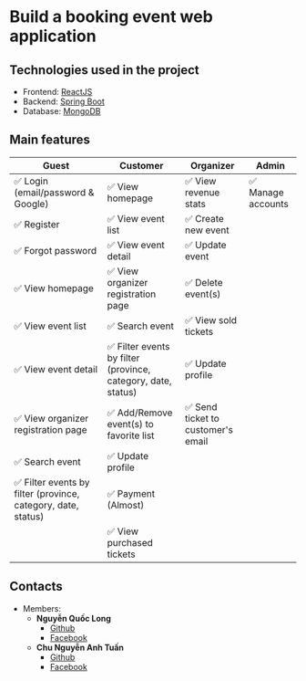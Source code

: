 # Build a booking event web application
## Technologies used in the project
 - Frontend: [ReactJS](https://reactjs.org)
 - Backend: [Spring Boot](https://spring.io/projects/spring-boot/)
 - Database: [MongoDB](https://www.mongodb.com) 
## Main features
| Guest                                                        | Customer                                                     | Organizer                         | Admin             |
|--------------------------------------------------------------|--------------------------------------------------------------|-----------------------------------|-------------------|
| ✅ Login  (email/password & Google)                           | ✅ View homepage                                              | ✅ View revenue stats              | ✅ Manage accounts |
| ✅ Register                                                   | ✅ View event list                                            | ✅ Create new event                |                   |
| ✅ Forgot password                                            | ✅ View event detail                                          | ✅ Update event                    |                   |
| ✅ View homepage                                              | ✅ View organizer registration page                           | ✅ Delete event(s)                 |                   |
| ✅ View event list                                            | ✅ Search event                                               | ✅ View sold tickets               |                   |
| ✅ View event detail                                          | ✅ Filter events by filter (province, category, date, status) | ✅ Update profile                  |                   |
| ✅ View organizer registration page                           | ✅ Add/Remove event(s) to favorite list                       | ✅ Send ticket to customer's email |                   |
| ✅ Search event                                               | ✅ Update profile                                             |                                   |                   |
| ✅ Filter events by filter (province, category, date, status) | ✅ Payment (Almost)                                                    |                                   |                   |
|                                                              | ✅ View purchased tickets                                     |                                   |                   |
## Contacts
 - Members:
   - **Nguyễn Quốc Long**
     - [Github](https://github.com/longquoc47krb)
     - [Facebook](https://www.facebook.com/long.quoc.0702)
   - **Chu Nguyễn Anh Tuấn**
     - [Github](https://github.com/Sahb9)
     - [Facebook](https://www.facebook.com/xanh.ti.1)
